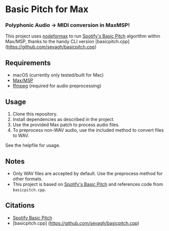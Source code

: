 # Basic Pitch for Max

### Polyphonic Audio -> MIDI conversion in MaxMSP!

This project uses [nodeformax](https://docs.cycling74.com/apiref/nodeformax/) to run [Spotify's Basic Pitch](https://github.com/spotify/basic-pitch) algorithm within Max/MSP, thanks to the handy CLI version [basicpitch.cpp] (https://github.com/sevagh/basicpitch.cpp)

## Requirements

- macOS (currently only tested/built for Mac)
- [Max/MSP](https://cycling74.com/products/max)
- [ffmpeg](https://ffmpeg.org/) (required for audio preprocessing)

## Usage

1. Clone this repository.
2. Install dependencies as described in the project.
3. Use the provided Max patch to process audio files.
4. To preprocess non-WAV audio, use the included method to convert files to WAV.

See the helpfile for usage.

## Notes

- Only WAV files are accepted by default. Use the preprocess method for other formats.
- This project is based on [Spotify's Basic Pitch](https://github.com/spotify/basic-pitch) and references code from `basicpitch.cpp`.

## Citations

- [Spotify Basic Pitch](https://github.com/spotify/basic-pitch)
- [basicpitch.cpp] (https://github.com/sevagh/basicpitch.cpp)
